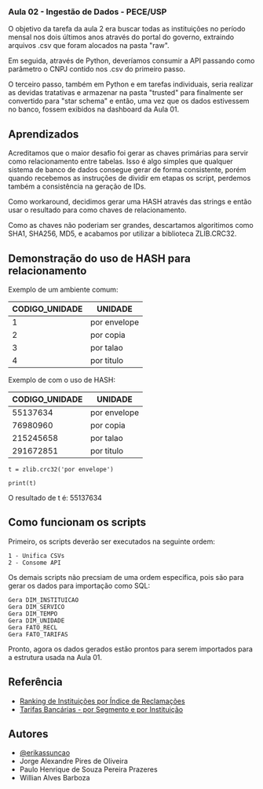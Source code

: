 ### Aula 02 - Ingestão de Dados - PECE/USP

O objetivo da tarefa da aula 2 era buscar todas as instituições no período mensal nos dois últimos anos através do portal do governo, extraindo arquivos .csv que foram alocados na pasta "raw".

Em seguida, através de Python, deveríamos consumir a API passando como parâmetro o CNPJ contido nos .csv do primeiro passo.

O terceiro passo, também em Python e em tarefas individuais, seria realizar as devidas tratativas e armazenar na pasta "trusted" para finalmente ser convertido para "star schema" e então, uma vez que os dados estivessem no banco, fossem exibidos na dashboard da Aula 01.
## Aprendizados

Acreditamos que o maior desafio foi gerar as chaves primárias para servir como relacionamento entre tabelas. Isso é algo simples que qualquer sistema de banco de dados consegue gerar de forma consistente, porém quando recebemos as instruções de dividir em etapas os script, perdemos também a consistência na geração de IDs. 

Como workaround, decidimos gerar uma HASH através das strings e então usar o resultado para como chaves de relacionamento. 

Como as chaves não poderiam ser grandes, descartamos algoritimos como SHA1, SHA256, MD5, e acabamos por utilizar a biblioteca ZLIB.CRC32.
## Demonstração do uso de HASH para relacionamento

Exemplo de um ambiente comum:

| CODIGO_UNIDADE | UNIDADE | 
| --- | --- | 
| 1 | por envelope | 
| 2 | por copia |
| 3 | por talao |
| 4 | por titulo |

Exemplo de com o uso de HASH:

| CODIGO_UNIDADE | UNIDADE | 
| --- | --- | 
| 55137634 | por envelope | 
| 76980960 | por copia |
| 215245658 | por talao |
| 291672851 | por titulo |

```
t = zlib.crc32('por envelope') 
  
print(t) 
```
O resultado de t é: 55137634



## Como funcionam os scripts

Primeiro, os scripts deverão ser executados na seguinte ordem:

    1 - Unifica CSVs
    2 - Consome API

Os demais scripts não precsiam de uma ordem específica, pois são para gerar os dados para importação como SQL:

    Gera DIM_INSTITUICAO
    Gera DIM_SERVICO
    Gera DIM_TEMPO
    Gera DIM_UNIDADE
    Gera FATO_RECL
    Gera FATO_TARIFAS

Pronto, agora os dados gerados estão prontos para serem importados para a estrutura usada na Aula 01.
    
## Referência

 - [Ranking de Instituições por Índice de Reclamações](https://dados.gov.br/dataset/ranking-de-instituicoes-por-indice-de-reclamacoes)
 - [ Tarifas Bancárias - por Segmento e por Instituição](https://dados.gov.br/dataset/tarifas-bancarias-por-segmento-e-por-instituicao)
## Autores

- [@erikassuncao](https://www.github.com/erikassuncao)
- Jorge Alexandre Pires de Oliveira
- Paulo Henrique de Souza Pereira Prazeres
- Willian Alves Barboza

